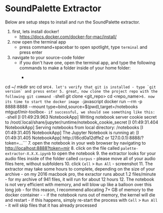 # SoundPalette Extractor

Below are setup steps to install and run the SoundPalette extractor.

1. first, lets install docker!
    - https://docs.docker.com/docker-for-mac/install/
2. now open the terminal app
    - press command+spacebar to open spotlight, type `terminal` and press enter
3. navigate to your source-code folder
    - if you don't have one, open the terminal app, and type the following commands to make a folder inside of your home folder:
        - ```shell
cd ~/
mkdir src
cd src```
4. let's verify that git is installed
    - type `git version` and press enter
5. great, now clone the project repo with the following git command
    - ```shell
git clone <git_repo>
cd <repo_name>```
6. now its time to start the docker image
    - ```javascript
docker run --rm -p 8888:8888 --mount type=bind,source=$(pwd),target=/notebooks mtgupf/mir-toolbox```
    - if successful, we should see something like this:
        - ```shell
[I 01:49:29.963 NotebookApp] Writing notebook server cookie secret to /root/.local/share/jupyter/runtime/notebook_cookie_secret
[I 01:49:31.404 NotebookApp] Serving notebooks from local directory: /notebooks
[I 01:49:31.405 NotebookApp] The Jupyter Notebook is running at:
[I 01:49:31.405 NotebookApp] http://(6cd0a12dffe2 or 127.0.0.1):8888/?token=...```
7. open the notebook in your web browser by navigating to [http://localhost:8888?token=mir](http://localhost:8888?token=mir)
8. click on the file called `palette-extractor-X.X.X.ipynb` to open the notebook
9. the extractor looks for your audio files inside of the folder called `corpus`
    - please move all of your audio files here, without subfolders
10. click `Cell` > `Run All`
    - screenshot
11. The extractor may take some hours to complete, depending on the size of your archive
    - on my 2016 macbook pro, the exractor runs about 1.2 files/minute
    - for my archive of 941 files, it will run for about 12 hours
12. The notebook is not very efficient with memory, and will blow up like a balloon over this long job
    - for this reason, I recommend allocating 7+ GB of memory to the docker container
        - <screenshots>
    - if the notebook runs out of memory, the kernel will die and restart
        - if this happens, simply re-start the process with `Cell` > `Run All`
        - it will skip files that it has already processed
